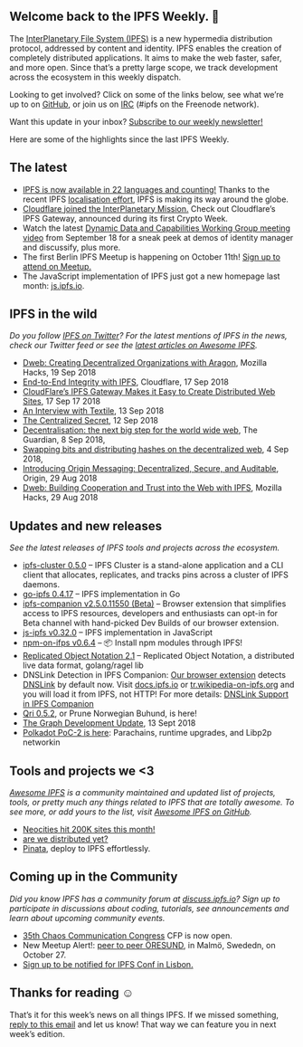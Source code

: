 ## Welcome back to the IPFS Weekly. 👋

The [InterPlanetary File System (IPFS)](https://ipfs.io/) is a new hypermedia distribution protocol, addressed by content and identity. IPFS enables the creation of completely distributed applications. It aims to make the web faster, safer, and more open. Since that’s a pretty large scope, we track development across the ecosystem in this weekly dispatch.

Looking to get involved? Click on some of the links below, see what we’re up to on [GitHub](https://github.com/ipfs), or join us on [IRC](https://webchat.freenode.net/?channels=ipfs_) (#ipfs on the Freenode network).

Want this update in your inbox? [Subscribe to our weekly newsletter!](https://tinyletter.com/ipfsnewsletter)

Here are some of the highlights since the last IPFS Weekly.

## The latest

+ [IPFS is now available in 22 languages and counting!](https://www.transifex.com/ipfs/public/) Thanks to the recent IPFS [localisation effort](https://github.com/ipfs/i18n), IPFS is making its way around the globe.
+ [Cloudflare joined the InterPlanetary Mission.](https://blog.cloudflare.com/distributed-web-gateway/) Check out Cloudflare’s IPFS Gateway, announced during its first Crypto Week.
+ Watch the latest [Dynamic Data and Capabilities Working Group meeting video](https://www.youtube.com/watch?v=EiJE59uYNAk) from September 18 for a sneak peek at demos of identity manager and discussify, plus more.
+ The first Berlin IPFS Meetup is happening on October 11th! [Sign up to attend on Meetup.](https://www.meetup.com/IPFS-Berlin/events/254816369/)
+ The JavaScript implementation of IPFS just got a new homepage last month: [js.ipfs.io](https://js.ipfs.io/).


## IPFS in the wild
*Do you follow [IPFS on Twitter](https://twitter.com/IPFSbot)? For the latest mentions of IPFS in the news, check our Twitter feed or see the [latest articles on Awesome IPFS](https://awesome.ipfs.io/categories/articles/).* 

+ [Dweb: Creating Decentralized Organizations with Aragon](https://hacks.mozilla.org/2018/09/aragon-ethereum-dweb/), Mozilla Hacks, 19 Sep 2018 
+ [End-to-End Integrity with IPFS](https://blog.cloudflare.com/e2e-integrity/), Cloudflare, 17 Sep 2018 
+ [CloudFlare’s IPFS Gateway Makes it Easy to Create Distributed Web Sites](https://www.bleepingcomputer.com/news/technology/cloudflares-ipfs-gateway-makes-it-easy-to-create-distributed-web-sites/), 17 Sep 17 2018 
+ [An Interview with Textile](https://medium.com/textileio/an-interview-with-textile-6d52632f611b), 13 Sep 2018 
+ [The Centralized Secret](https://medium.com/@kyletut/the-centralized-secret-c7de795ddd9f), 12 Sep 2018 
+ [Decentralisation: the next big step for the world wide web](https://www.theguardian.com/technology/2018/sep/08/decentralisation-next-big-step-for-the-world-wide-web-dweb-data-internet-censorship-brewster-kahle), The Guardian, 8 Sep 2018, 
+ [Swapping bits and distributing hashes on the decentralized web](https://medium.com/textileio/swapping-bits-and-distributing-hashes-on-the-decentralized-web-5da98a3507), 4 Sep 2018, 
+ [Introducing Origin Messaging: Decentralized, Secure, and Auditable](https://medium.com/originprotocol/introducing-origin-messaging-decentralized-secure-and-auditable-13c16fe0f13e), Origin, 29 Aug 2018
+ [Dweb: Building Cooperation and Trust into the Web with IPFS](https://hacks.mozilla.org/2018/08/dweb-building-cooperation-and-trust-into-the-web-with-ipfs/), Mozilla Hacks, 29 Aug 2018

## Updates and new releases
*See the latest releases of IPFS tools and projects across the ecosystem.*

+ [ipfs-cluster 0.5.0](https://github.com/ipfs/ipfs-cluster/releases/tag/v0.5.0) – IPFS Cluster is a stand-alone application and a CLI client that allocates, replicates, and tracks pins across a cluster of IPFS daemons.
+ [go-ipfs 0.4.17](https://github.com/ipfs/go-ipfs/releases/tag/v0.4.17) – IPFS implementation in Go
+ [ipfs-companion v2.5.0.11550 (Beta)](https://github.com/ipfs-shipyard/ipfs-companion/releases/tag/v2.5.0.11550) – Browser extension that simplifies access to IPFS resources, developers and enthusiasts can opt-in for Beta channel with hand-picked Dev Builds of our browser extension.
+ [js-ipfs v0.32.0](https://github.com/ipfs/js-ipfs/releases/tag/v0.32.0) – IPFS implementation in JavaScript
+ [npm-on-ifps v0.6.4](https://github.com/ipfs-shipyard/npm-on-ipfs/releases/tag/v0.6.4) – 📦 Install npm modules through IPFS!
+ [Replicated Object Notation 2.1](https://github.com/gritzko/ron/blob/master/docs/Objectives%20for%20RON%2021.md) – Replicated Object Notation, a distributed live data format, golang/ragel lib
+ DNSLink Detection in IPFS Companion: [Our browser extension](https://github.com/ipfs-shipyard/ipfs-companion) detects [DNSLink](http://docs.ipfs.io/guides/concepts/dnslink/) by default now. Visit [docs.ipfs.io](http://docs.ipfs.io) or [tr.wikipedia-on-ipfs.org](https://tr.wikipedia-on-ipfs.org) and you will load it from  IPFS, not HTTP! For more details: [DNSLink Support in IPFS Companion](https://github.com/ipfs-shipyard/ipfs-companion/blob/master/docs/dnslink.md)
+ [Qri 0.5.2](https://github.com/qri-io/qri/releases/tag/v0.5.2), or Prune Norwegian Buhund, is here!
+ [The Graph Development Update](https://medium.com/graphprotocol/the-graph-development-update-d90321e22748), 13 Sept 2018
+ [Polkadot PoC-2 is here](https://medium.com/polkadot-network/polkadot-poc-2-is-here-parachains-runtime-upgrades-and-libp2p-networking-7035bb141c25): Parachains, runtime upgrades, and Libp2p networkin

## Tools and projects we <3
*[Awesome IPFS](https://awesome.ipfs.io/) is a community maintained and updated list of projects, tools, or pretty much any things related to IPFS that are totally awesome. To see more, or add yours to the list, visit [Awesome IPFS on GitHub](https://github.com/ipfs/awesome-ipfs).* 

+ [Neocities hit 200K sites this month!](https://twitter.com/neocities/status/1039204355763666945)
+ [are we distributed yet?](https://arewedistributedyet.com/)
+ [Pinata](https://www.pinata.cloud/), deploy to IPFS effortlessly.

## Coming up in the Community
*Did you know IPFS has a community forum at [discuss.ipfs.io](https://discuss.ipfs.io/)? Sign up to participate in discussions about coding, tutorials, see announcements and learn about upcoming community events.*

+ [35th Chaos Communication Congress](https://events.ccc.de/2018/09/11/35c3-call-for-participation-and-submission-guidelines/) CFP is now open.
+ New Meetup Alert!: [peer to peer ÖRESUND](http://p2p-oresund.org/), in Malmö, Swededn, on October 27. 
+ [Sign up to be notified for IPFS Conf in Lisbon.](https://docs.google.com/forms/d/e/1FAIpQLSfJVVPwvp6RY3MUg1zAVl1g_5y2nGb7WJIMI1Hs6glzm7FLHQ/viewform)

## Thanks for reading ☺️

That’s it for this week’s news on all things IPFS. If we missed something, [reply to this email](mailto:newsletter@ipfs.io) and let us know! That way we can feature you in next week’s edition. 
